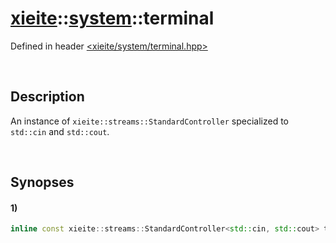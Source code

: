 # [xieite](../xieite.md)\:\:[system](../system.md)\:\:terminal
Defined in header [<xieite/system/terminal.hpp>](../../include/xieite/system/terminal.hpp)

&nbsp;

## Description
An instance of `xieite::streams::StandardController` specialized to `std::cin` and `std::cout`.

&nbsp;

## Synopses
#### 1)
```cpp
inline const xieite::streams::StandardController<std::cin, std::cout> terminal;
```
